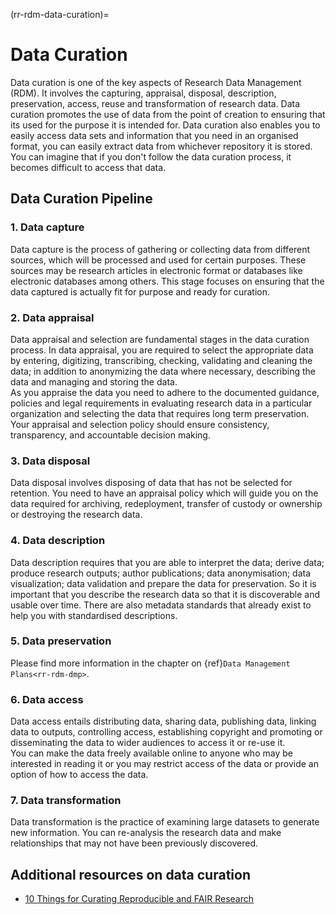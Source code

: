 (rr-rdm-data-curation)=
# Data Curation

Data curation is one of the key aspects of Research Data Management (RDM). 
It involves the capturing, appraisal, disposal, description, preservation, access, reuse and transformation of research data. 
Data curation promotes the use of data from the point of creation to ensuring that its used for the purpose it is intended for. 
Data curation also enables you to easily access data sets and information that you need in an organised format, you can easily extract data from whichever repository it is stored. 
You can imagine that if you don't follow the data curation process, it becomes difficult to access that data.

## Data Curation Pipeline

### 1. Data capture
Data capture is the process of gathering or collecting data from different sources, which will be processed and used for certain purposes. 
These sources may be research articles in electronic format or databases like electronic databases among others. 
This stage focuses on ensuring that the data captured is actually fit for purpose and ready for curation.

### 2. Data appraisal
Data appraisal and selection are fundamental stages in the data curation process. 
In data appraisal, you are required to select the appropriate data by entering, digitizing, transcribing, checking, validating and cleaning the data; in addition to anonymizing the data where necessary, describing the data and managing and storing the data.  
As you appraise the data you need to adhere to the documented guidance, policies and legal requirements in evaluating research data in a particular organization and selecting the data that requires long term preservation. 
Your appraisal and selection policy should ensure consistency, transparency, and accountable decision making.

### 3. Data disposal 
Data disposal involves disposing of data that has not be selected for retention. 
You need to have an appraisal policy which will guide you on the data required for archiving, redeployment, transfer of custody or ownership or destroying the research data.

### 4. Data description
Data description requires that you are able to interpret the data; derive data; produce research outputs; author publications; data anonymisation; data visualization; data validation and prepare the data for preservation. 
So it is important that you describe the research data so that it is discoverable and usable over time. 
There are also  metadata standards that already exist to help you with standardised descriptions. 

### 5. Data preservation
Please find more information in the chapter on {ref}`Data Management Plans<rr-rdm-dmp>`.

### 6. Data access 
Data access entails distributing data, sharing data, publishing data, linking data to outputs, controlling access, establishing copyright and promoting or disseminating the data to wider audiences to access it or re-use it.  
You can make the data freely available online to anyone who may be interested in reading it or you may restrict access of the data or provide an option of how to access the data.

### 7. Data transformation
Data transformation is the practice of examining large datasets to generate new information. 
You can re-analysis the research data and make relationships that may not have been previously discovered. 

## Additional resources on data curation
* [10 Things for Curating Reproducible and FAIR Research](https://curating4reproducibility.org/10things/)
